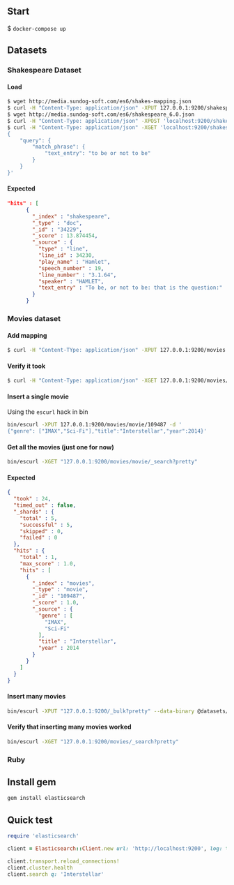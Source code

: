 ## Start

$ `docker-compose up`

## Datasets

### Shakespeare Dataset

#### Load

```sh
$ wget http://media.sundog-soft.com/es6/shakes-mapping.json
$ curl -H "Content-Type: application/json" -XPUT 127.0.0.1:9200/shakespeare --data-binary @shakes-mapping.json
$ wget http://media.sundog-soft.com/es6/shakespeare_6.0.json
$ curl -H "Content-Type: application/json" -XPOST 'localhost:9200/shakespeare/doc/_bulk?pretty' --data-binary @shakespeare_6.0.json
$ curl -H "Content-Type: application/json" -XGET 'localhost:9200/shakespeare/_search?pretty' -d '
{
    "query": {
        "match_phrase": {
            "text_entry": "to be or not to be"
        }
    }
}'
```

#### Expected

```json
"hits" : [
      {
        "_index" : "shakespeare",
        "_type" : "doc",
        "_id" : "34229",
        "_score" : 13.874454,
        "_source" : {
          "type" : "line",
          "line_id" : 34230,
          "play_name" : "Hamlet",
          "speech_number" : 19,
          "line_number" : "3.1.64",
          "speaker" : "HAMLET",
          "text_entry" : "To be, or not to be: that is the question:"
        }
      }
```

### Movies dataset

#### Add mapping

```sh
$ curl -H "Content-TYpe: application/json" -XPUT 127.0.0.1:9200/movies -d '{"mappings":{"movie":{"properties":{"year":{"type": "date"}}}}}'
```

#### Verify it took

```sh
$ curl -H "Content-Type: application/json" -XGET 127.0.0.1:9200/movies/_mapping/movie
```

#### Insert a single movie

Using the `escurl` hack in bin

```sh
bin/escurl -XPUT 127.0.0.1:9200/movies/movie/109487 -d '
{"genre": ["IMAX","Sci-Fi"],"title":"Interstellar","year":2014}'
```
#### Get all the movies (just one for now)

```sh
bin/escurl -XGET "127.0.0.1:9200/movies/movie/_search?pretty"
```

#### Expected

```json
{
  "took" : 24,
  "timed_out" : false,
  "_shards" : {
    "total" : 5,
    "successful" : 5,
    "skipped" : 0,
    "failed" : 0
  },
  "hits" : {
    "total" : 1,
    "max_score" : 1.0,
    "hits" : [
      {
        "_index" : "movies",
        "_type" : "movie",
        "_id" : "109487",
        "_score" : 1.0,
        "_source" : {
          "genre" : [
            "IMAX",
            "Sci-Fi"
          ],
          "title" : "Interstellar",
          "year" : 2014
        }
      }
    ]
  }
}
```

#### Insert many movies

```sh
bin/escurl -XPUT "127.0.0.1:9200/_bulk?pretty" --data-binary @datasets/movies/movies.json
```
#### Verify that inserting many movies worked

```sh
bin/escurl -XGET "127.0.0.1:9200/movies/_search?pretty"
```
### Ruby

## Install gem

```sh
gem install elasticsearch
```

## Quick test

```ruby
require 'elasticsearch'

client = Elasticsearch::Client.new url: 'http://localhost:9200', log: true

client.transport.reload_connections!
client.cluster.health
client.search q: 'Interstellar'
```
